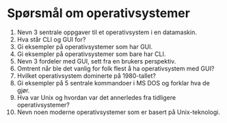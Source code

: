 # Spørsmål om operativsystemer

1. Nevn 3 sentrale oppgaver til et operativsystem i en datamaskin.
2. Hva står CLI og GUI for?
3. Gi eksempler på operativsystemer som har GUI.
4. Gi eksempler på operativsystemer som bare har CLI.
5. Nevn 3 fordeler med GUI, sett fra en brukers perspektiv.
6. Omtrent når ble det vanlig for folk flest å ha operativsystem med GUI?
7. Hvilket operativsystem dominerte på 1980-tallet?
8. Gi eksempler på 5 sentrale kommandoer i MS DOS og forklar hva de gjør.
6. Hva var Unix og hvordan var det annerledes fra tidligere operativsystemer?
9. Nevn noen moderne operativsystemer som er basert på Unix-teknologi.
